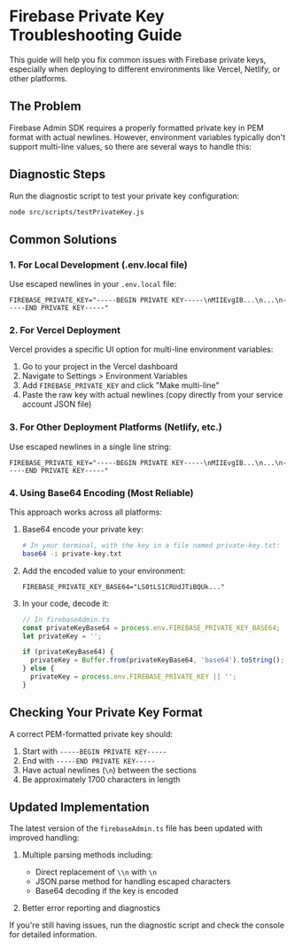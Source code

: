 # Firebase Private Key Troubleshooting Guide

This guide will help you fix common issues with Firebase private keys, especially when deploying to different environments like Vercel, Netlify, or other platforms.

## The Problem

Firebase Admin SDK requires a properly formatted private key in PEM format with actual newlines. However, environment variables typically don't support multi-line values, so there are several ways to handle this:

## Diagnostic Steps

Run the diagnostic script to test your private key configuration:

```bash
node src/scripts/testPrivateKey.js
```

## Common Solutions

### 1. For Local Development (.env.local file)

Use escaped newlines in your `.env.local` file:

```
FIREBASE_PRIVATE_KEY="-----BEGIN PRIVATE KEY-----\nMIIEvgIB...\n...\n-----END PRIVATE KEY-----"
```

### 2. For Vercel Deployment

Vercel provides a specific UI option for multi-line environment variables:

1. Go to your project in the Vercel dashboard
2. Navigate to Settings > Environment Variables
3. Add `FIREBASE_PRIVATE_KEY` and click "Make multi-line"
4. Paste the raw key with actual newlines (copy directly from your service account JSON file)

### 3. For Other Deployment Platforms (Netlify, etc.)

Use escaped newlines in a single line string:

```
FIREBASE_PRIVATE_KEY="-----BEGIN PRIVATE KEY-----\nMIIEvgIB...\n...\n-----END PRIVATE KEY-----"
```

### 4. Using Base64 Encoding (Most Reliable)

This approach works across all platforms:

1. Base64 encode your private key:
   ```bash
   # In your terminal, with the key in a file named private-key.txt:
   base64 -i private-key.txt
   ```

2. Add the encoded value to your environment:
   ```
   FIREBASE_PRIVATE_KEY_BASE64="LS0tLS1CRUdJTiBQUk..."
   ```

3. In your code, decode it:
   ```typescript
   // In firebaseAdmin.ts
   const privateKeyBase64 = process.env.FIREBASE_PRIVATE_KEY_BASE64;
   let privateKey = '';
   
   if (privateKeyBase64) {
     privateKey = Buffer.from(privateKeyBase64, 'base64').toString();
   } else {
     privateKey = process.env.FIREBASE_PRIVATE_KEY || '';
   }
   ```

## Checking Your Private Key Format

A correct PEM-formatted private key should:

1. Start with `-----BEGIN PRIVATE KEY-----`
2. End with `-----END PRIVATE KEY-----`
3. Have actual newlines (`\n`) between the sections
4. Be approximately 1700 characters in length

## Updated Implementation

The latest version of the `firebaseAdmin.ts` file has been updated with improved handling:

1. Multiple parsing methods including:
   - Direct replacement of `\\n` with `\n`
   - JSON.parse method for handling escaped characters
   - Base64 decoding if the key is encoded
   
2. Better error reporting and diagnostics

If you're still having issues, run the diagnostic script and check the console for detailed information. 